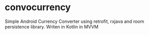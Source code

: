 # convocurrency
Simple Android Currency Converter using retrofit, rxjava and room persistence library. Writen in Kotlin in MVVM
